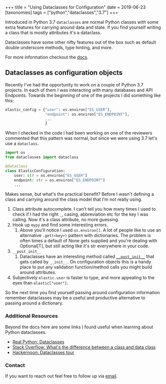 +++
title = "Using Dataclasses for Configuration"
date = 2019-06-23
[taxonomies]
tags = ["python","dataclasses","3.7"]
+++

Introduced in Python 3.7 `dataclasses` are normal Python classes with some
extra features for carrying around data and state. If you find yourself writing
a class that is mostly attributes it's a dataclass.

Dataclasses have some other nifty features out of the box such as default
double underscore methods, type hinting, and more.

For more information checkout the
[docs](https://docs.python.org/3/library/dataclasses.html).

## Dataclasses as configuration objects

Recently I've had the opportunity to work on a couple of Python 3.7 projects.
In each of them I was interacting with many databases and API Endpoints.
Towards the beginning of one of the projects I did something like this:

```python
elastic_config = {"user": os.environ["ES_USER"],
                  "endpoint": os.environ["ES_ENDPOINT"],
                  ...
                  }
```

When I checked in the code I had been working on one of the reviewers commented
that this pattern was normal, but since we were using 3.7 let's use a
`dataclass`.

```python
import os
from dataclasses import dataclass

@dataclass
class ElasticConfiguration:
    user: str = os.environ["ES_USER"]
    endpoint: str = os.environ["ES_ENDPOINT"]
    ...
```

Makes sense, but what's the practical benefit? Before I wasn't defining a class
and carrying around the class model that I'm not really using.

1. Class attribute autocomplete. I can't tell you how many times I used to check
 if I had the right `_`, casing, abbreviation etc for the key I was calling. Now
 it's a class attribute, no more guessing.
2. Hook up `mypy` and find some interesting errors.
    1. Above you'll notice I used `os.environ[]`. A lot of people like to use an
     alternative `.get(<key>)` pattern with dictionaries. The problem is often
     times a default of None gets supplied and you're dealing with Optional[T],
     but still acting like it's str everywhere in your code.
3. `__post_init__`
    1. Dataclasses have an interesting method called
    [`__post_init__`](https://docs.python.org/3/library/dataclasses.html#post-init-processing)
    that gets called by `__init__`. On configuration objects this is a handy
    place to put any validation function/method calls you might build around
    attributes.
4. Subjectively `elastic.user` is faster to type, and more appealing to the eyes
 than `elastic["user"]`.

So the next time you find yourself passing around configuration information
remember dataclasses may be a useful and productive alternative to passing
around a dictionary.

### Additional Resources

Beyond the docs here are some links I found useful when learning about
Python dataclasses.

- [Real Python: Dataclasses](https://realpython.com/python-data-classes/)
- [Stack Overflow: What's the difference between a class and data class](https://stackoverflow.com/questions/47955263/what-are-data-classes-and-how-are-they-different-from-common-classes)
- [Hackernoon: Dataclasses tour](https://hackernoon.com/a-brief-tour-of-python-3-7-data-classes-22ee5e046517)

### Contact

If you want to reach out feel free to follow up via
[email](mailto:n0mn0m@burningdaylight.io).
